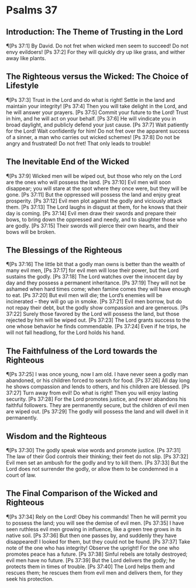# Psalms 37

## Introduction: The Theme of Trusting in the Lord
¶[Ps 37:1] By David. Do not fret when wicked men seem to succeed! Do not envy evildoers!
[Ps 37:2] For they will quickly dry up like grass, and wither away like plants.

## The Righteous versus the Wicked: The Choice of Lifestyle
¶[Ps 37:3] Trust in the Lord and do what is right! Settle in the land and maintain your integrity!
[Ps 37:4] Then you will take delight in the Lord, and he will answer your prayers.
[Ps 37:5] Commit your future to the Lord! Trust in him, and he will act on your behalf.
[Ps 37:6] He will vindicate you in broad daylight, and publicly defend your just cause.
[Ps 37:7] Wait patiently for the Lord! Wait confidently for him! Do not fret over the apparent success of a sinner, a man who carries out wicked schemes!
[Ps 37:8] Do not be angry and frustrated! Do not fret! That only leads to trouble!

## The Inevitable End of the Wicked
¶[Ps 37:9] Wicked men will be wiped out, but those who rely on the Lord are the ones who will possess the land.
[Ps 37:10] Evil men will soon disappear; you will stare at the spot where they once were, but they will be gone.
[Ps 37:11] But the oppressed will possess the land and enjoy great prosperity.
[Ps 37:12] Evil men plot against the godly and viciously attack them.
[Ps 37:13] The Lord laughs in disgust at them, for he knows that their day is coming.
[Ps 37:14] Evil men draw their swords and prepare their bows, to bring down the oppressed and needy, and to slaughter those who are godly.
[Ps 37:15] Their swords will pierce their own hearts, and their bows will be broken.

## The Blessings of the Righteous
¶[Ps 37:16] The little bit that a godly man owns is better than the wealth of many evil men,
[Ps 37:17] for evil men will lose their power, but the Lord sustains the godly.
[Ps 37:18] The Lord watches over the innocent day by day and they possess a permanent inheritance.
[Ps 37:19] They will not be ashamed when hard times come; when famine comes they will have enough to eat.
[Ps 37:20] But evil men will die; the Lord’s enemies will be incinerated – they will go up in smoke.
[Ps 37:21] Evil men borrow, but do not repay their debt, but the godly show compassion and are generous.
[Ps 37:22] Surely those favored by the Lord will possess the land, but those rejected by him will be wiped out.
[Ps 37:23] The Lord grants success to the one whose behavior he finds commendable.
[Ps 37:24] Even if he trips, he will not fall headlong, for the Lord holds his hand.

## The Faithfulness of the Lord towards the Righteous
¶[Ps 37:25] I was once young, now I am old. I have never seen a godly man abandoned, or his children forced to search for food.
[Ps 37:26] All day long he shows compassion and lends to others, and his children are blessed.
[Ps 37:27] Turn away from evil! Do what is right! Then you will enjoy lasting security.
[Ps 37:28] For the Lord promotes justice, and never abandons his faithful followers. They are permanently secure, but the children of evil men are wiped out.
[Ps 37:29] The godly will possess the land and will dwell in it permanently.

## Wisdom and the Righteous
¶[Ps 37:30] The godly speak wise words and promote justice.
[Ps 37:31] The law of their God controls their thinking; their feet do not slip.
[Ps 37:32] Evil men set an ambush for the godly and try to kill them.
[Ps 37:33] But the Lord does not surrender the godly, or allow them to be condemned in a court of law.

## The Final Comparison of the Wicked and Righteous
¶[Ps 37:34] Rely on the Lord! Obey his commands! Then he will permit you to possess the land; you will see the demise of evil men.
[Ps 37:35] I have seen ruthless evil men growing in influence, like a green tree grows in its native soil.
[Ps 37:36] But then one passes by, and suddenly they have disappeared! I looked for them, but they could not be found.
[Ps 37:37] Take note of the one who has integrity! Observe the upright! For the one who promotes peace has a future.
[Ps 37:38] Sinful rebels are totally destroyed; evil men have no future.
[Ps 37:39] But the Lord delivers the godly; he protects them in times of trouble.
[Ps 37:40] The Lord helps them and rescues them; he rescues them from evil men and delivers them, for they seek his protection.
